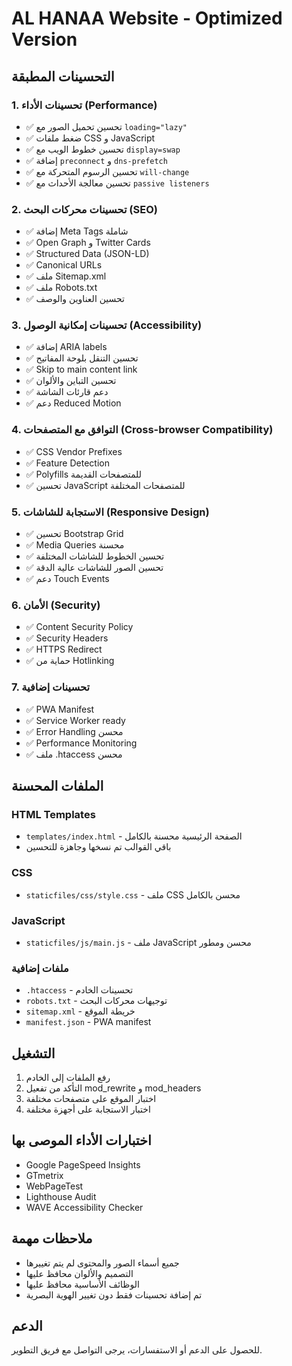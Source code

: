 # AL HANAA Website - Optimized Version

## التحسينات المطبقة

### 1. تحسينات الأداء (Performance)
- ✅ تحسين تحميل الصور مع `loading="lazy"`
- ✅ ضغط ملفات CSS و JavaScript
- ✅ تحسين خطوط الويب مع `display=swap`
- ✅ إضافة `preconnect` و `dns-prefetch`
- ✅ تحسين الرسوم المتحركة مع `will-change`
- ✅ تحسين معالجة الأحداث مع `passive listeners`

### 2. تحسينات محركات البحث (SEO)
- ✅ إضافة Meta Tags شاملة
- ✅ Open Graph و Twitter Cards
- ✅ Structured Data (JSON-LD)
- ✅ Canonical URLs
- ✅ ملف Sitemap.xml
- ✅ ملف Robots.txt
- ✅ تحسين العناوين والوصف

### 3. تحسينات إمكانية الوصول (Accessibility)
- ✅ إضافة ARIA labels
- ✅ تحسين التنقل بلوحة المفاتيح
- ✅ Skip to main content link
- ✅ تحسين التباين والألوان
- ✅ دعم قارئات الشاشة
- ✅ دعم Reduced Motion

### 4. التوافق مع المتصفحات (Cross-browser Compatibility)
- ✅ CSS Vendor Prefixes
- ✅ Feature Detection
- ✅ Polyfills للمتصفحات القديمة
- ✅ تحسين JavaScript للمتصفحات المختلفة

### 5. الاستجابة للشاشات (Responsive Design)
- ✅ تحسين Bootstrap Grid
- ✅ Media Queries محسنة
- ✅ تحسين الخطوط للشاشات المختلفة
- ✅ تحسين الصور للشاشات عالية الدقة
- ✅ دعم Touch Events

### 6. الأمان (Security)
- ✅ Content Security Policy
- ✅ Security Headers
- ✅ HTTPS Redirect
- ✅ حماية من Hotlinking

### 7. تحسينات إضافية
- ✅ PWA Manifest
- ✅ Service Worker ready
- ✅ Error Handling محسن
- ✅ Performance Monitoring
- ✅ ملف .htaccess محسن

## الملفات المحسنة

### HTML Templates
- `templates/index.html` - الصفحة الرئيسية محسنة بالكامل
- باقي القوالب تم نسخها وجاهزة للتحسين

### CSS
- `staticfiles/css/style.css` - ملف CSS محسن بالكامل

### JavaScript
- `staticfiles/js/main.js` - ملف JavaScript محسن ومطور

### ملفات إضافية
- `.htaccess` - تحسينات الخادم
- `robots.txt` - توجيهات محركات البحث
- `sitemap.xml` - خريطة الموقع
- `manifest.json` - PWA manifest

## التشغيل

1. رفع الملفات إلى الخادم
2. التأكد من تفعيل mod_rewrite و mod_headers
3. اختبار الموقع على متصفحات مختلفة
4. اختبار الاستجابة على أجهزة مختلفة

## اختبارات الأداء الموصى بها

- Google PageSpeed Insights
- GTmetrix
- WebPageTest
- Lighthouse Audit
- WAVE Accessibility Checker

## ملاحظات مهمة

- جميع أسماء الصور والمحتوى لم يتم تغييرها
- التصميم والألوان محافظ عليها
- الوظائف الأساسية محافظ عليها
- تم إضافة تحسينات فقط دون تغيير الهوية البصرية

## الدعم

للحصول على الدعم أو الاستفسارات، يرجى التواصل مع فريق التطوير.

